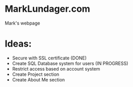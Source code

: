 # MarkLundager.com

Mark's webpage

# Ideas:

- Secure with SSL certificate (DONE)
- Create SQL Database system for users (IN PROGRESS)
- Restrict access based on account system
- Create Project section
- Create About Me section
